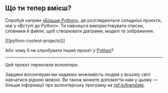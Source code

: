 
## Що ти тепер вмієш?


Спробуй напрям [«Більше Python»](https://projects.raspberrypi.org/uk-UA/pathways/more-python), де розглядаються складніші проєкти, ніж у «Вступі до Python». Ти навчишся використовувати списки, словники й файли, щоб створювати діаграми, моделі та зображення.

[[[python-coolest-projects]]]

Або чому б не спробувати інший проєкт у [Python](https://projects.raspberrypi.org/uk-UA/projects?software%5B%5D=python)?

***

Цей проєкт переклали волонтери.

Завдяки волонтерам ми надаємо можливість людям у всьому світі навчатися рідною мовою. Ви також можете допомогти нам у цьому — більше інформації про волонтерську програму на [rpf.io/translate](https://rpf.io/translate).

